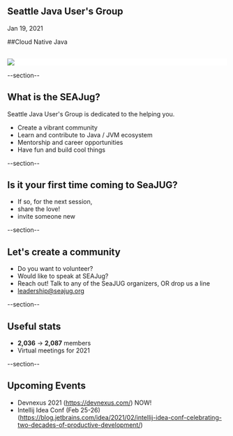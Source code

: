 ## Seattle Java User's Group

Jan 19, 2021


##Cloud Native Java



<div style="background-color: white; margin-top: 30px;">
	<img src="images/seajug.png" style="border: none; box-shadow: none;"/>
</div>

--section--
## What is the SEAJug?
Seattle Java User's Group is dedicated to the helping you.

* Create a vibrant community 
* Learn and contribute to Java / JVM ecosystem
* Mentorship and career opportunities
* Have fun and build cool things

--section--
## Is it your first time coming to SeaJUG?

 * If so, for the next session, 
 * share the love! 
 * invite someone new

--section--
## Let's create a community
 * Do you want to volunteer?
 * Would like to speak at SEAJug?
 * Reach out! Talk to any of the SeaJUG organizers, OR drop us a line 
 * leadership@seajug.org

--section--

## Useful stats

* **2,036** -> **2,087** members 
* Virtual meetings for 2021

--section--

## Upcoming Events
* Devnexus 2021 (https://devnexus.com/) NOW!
* Intellij Idea Conf (Feb 25-26) (https://blog.jetbrains.com/idea/2021/02/intellij-idea-conf-celebrating-two-decades-of-productive-development/)
